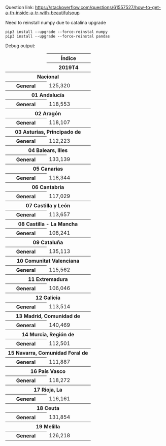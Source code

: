 Question link: https://stackoverflow.com/questions/61557527/how-to-get-a-th-inside-a-tr-with-beautifulsoup

Need to reinstall numpy due to catalina upgrade

    pip3 install --upgrade --force-reinstal numpy
    pip3 install --upgrade --force-reinstal pandas


Debug output:


<table class="general" id="tablaDatos">
<thead><tr><td class="th r0" rowspan="2"></td><th class="r0" id="c_A0">Índice</th></tr><tr><th class="r1 cols" headers="c_A0" id="c_B0">2019T4</th></tr></thead><tbody><tr><th class="s0" colspan="2" id="r_A1">Nacional</th>
<tr><th class="s1 rows" headers="r_A1" id="r_B1">General</th>
<td class="sd" headers="r_B1 c_B0"><!--{"f":1569880800000,"s":"IPV769"} -->125,320</td></tr><tr><th class="s0" colspan="2" id="r_A2">01 Andalucía</th>
<tr><th class="s1 rows" headers="r_A2" id="r_B2">General</th>
<td class="sd" headers="r_B2 c_B0"><!--{"f":1569880800000,"s":"IPV766"} -->118,553</td></tr><tr><th class="s0" colspan="2" id="r_A3">02 Aragón</th>
<tr><th class="s1 rows" headers="r_A3" id="r_B3">General</th>
<td class="sd" headers="r_B3 c_B0"><!--{"f":1569880800000,"s":"IPV763"} -->118,107</td></tr><tr><th class="s0" colspan="2" id="r_A4">03 Asturias, Principado de</th>
<tr><th class="s1 rows" headers="r_A4" id="r_B4">General</th>
<td class="sd" headers="r_B4 c_B0"><!--{"f":1569880800000,"s":"IPV760"} -->112,223</td></tr><tr><th class="s0" colspan="2" id="r_A5">04 Balears, Illes</th>
<tr><th class="s1 rows" headers="r_A5" id="r_B5">General</th>
<td class="sd" headers="r_B5 c_B0"><!--{"f":1569880800000,"s":"IPV757"} -->133,139</td></tr><tr><th class="s0" colspan="2" id="r_A6">05 Canarias</th>
<tr><th class="s1 rows" headers="r_A6" id="r_B6">General</th>
<td class="sd" headers="r_B6 c_B0"><!--{"f":1569880800000,"s":"IPV754"} -->118,344</td></tr><tr><th class="s0" colspan="2" id="r_A7">06 Cantabria</th>
<tr><th class="s1 rows" headers="r_A7" id="r_B7">General</th>
<td class="sd" headers="r_B7 c_B0"><!--{"f":1569880800000,"s":"IPV751"} -->117,029</td></tr><tr><th class="s0" colspan="2" id="r_A8">07 Castilla y León</th>
<tr><th class="s1 rows" headers="r_A8" id="r_B8">General</th>
<td class="sd" headers="r_B8 c_B0"><!--{"f":1569880800000,"s":"IPV748"} -->113,657</td></tr><tr><th class="s0" colspan="2" id="r_A9">08 Castilla - La Mancha</th>
<tr><th class="s1 rows" headers="r_A9" id="r_B9">General</th>
<td class="sd" headers="r_B9 c_B0"><!--{"f":1569880800000,"s":"IPV745"} -->108,241</td></tr><tr><th class="s0" colspan="2" id="r_A10">09 Cataluña</th>
<tr><th class="s1 rows" headers="r_A10" id="r_B10">General</th>
<td class="sd" headers="r_B10 c_B0"><!--{"f":1569880800000,"s":"IPV742"} -->135,113</td></tr><tr><th class="s0" colspan="2" id="r_A11">10 Comunitat Valenciana</th>
<tr><th class="s1 rows" headers="r_A11" id="r_B11">General</th>
<td class="sd" headers="r_B11 c_B0"><!--{"f":1569880800000,"s":"IPV739"} -->115,562</td></tr><tr><th class="s0" colspan="2" id="r_A12">11 Extremadura</th>
<tr><th class="s1 rows" headers="r_A12" id="r_B12">General</th>
<td class="sd" headers="r_B12 c_B0"><!--{"f":1569880800000,"s":"IPV736"} -->106,046</td></tr><tr><th class="s0" colspan="2" id="r_A13">12 Galicia</th>
<tr><th class="s1 rows" headers="r_A13" id="r_B13">General</th>
<td class="sd" headers="r_B13 c_B0"><!--{"f":1569880800000,"s":"IPV733"} -->113,514</td></tr><tr><th class="s0" colspan="2" id="r_A14">13 Madrid, Comunidad de</th>
<tr><th class="s1 rows" headers="r_A14" id="r_B14">General</th>
<td class="sd" headers="r_B14 c_B0"><!--{"f":1569880800000,"s":"IPV730"} -->140,469</td></tr><tr><th class="s0" colspan="2" id="r_A15">14 Murcia, Región de</th>
<tr><th class="s1 rows" headers="r_A15" id="r_B15">General</th>
<td class="sd" headers="r_B15 c_B0"><!--{"f":1569880800000,"s":"IPV727"} -->112,501</td></tr><tr><th class="s0" colspan="2" id="r_A16">15 Navarra, Comunidad Foral de</th>
<tr><th class="s1 rows" headers="r_A16" id="r_B16">General</th>
<td class="sd" headers="r_B16 c_B0"><!--{"f":1569880800000,"s":"IPV724"} -->111,887</td></tr><tr><th class="s0" colspan="2" id="r_A17">16 País Vasco</th>
<tr><th class="s1 rows" headers="r_A17" id="r_B17">General</th>
<td class="sd" headers="r_B17 c_B0"><!--{"f":1569880800000,"s":"IPV721"} -->118,272</td></tr><tr><th class="s0" colspan="2" id="r_A18">17 Rioja, La</th>
<tr><th class="s1 rows" headers="r_A18" id="r_B18">General</th>
<td class="sd" headers="r_B18 c_B0"><!--{"f":1569880800000,"s":"IPV718"} -->116,161</td></tr><tr><th class="s0" colspan="2" id="r_A19">18 Ceuta</th>
<tr><th class="s1 rows" headers="r_A19" id="r_B19">General</th>
<td class="sd" headers="r_B19 c_B0"><!--{"f":1569880800000,"s":"IPV715"} -->131,854</td></tr><tr><th class="s0" colspan="2" id="r_A20">19 Melilla</th>
<tr><th class="s1 rows" headers="r_A20" id="r_B20">General</th>
<td class="sd" headers="r_B20 c_B0"><!--{"f":1569880800000,"s":"IPV712"} -->126,218</td></tr></tr></tr></tr></tr></tr></tr></tr></tr></tr></tr></tr></tr></tr></tr></tr></tr></tr></tr></tr></tr></tbody></table>
